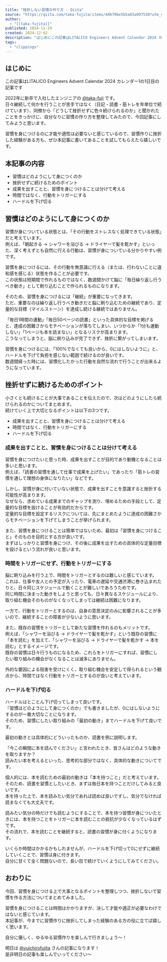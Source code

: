 ```yaml
---
title: "挫折しない習慣の作り方 - Qiita"
source: "https://qiita.com/taka-fujita/items/44670be5b5a63a097530?utm_campaign=popular_items&utm_medium=feed&utm_source=popular_items"
author:
  - "[[taka-fujita]]"
published: 2024-11-29
created: 2024-12-02
description: "はじめにこの記事はLITALICO Engineers Advent Calendar 2024 カレンダー1の1日目の記事です2022年に新卒で入社したエンジニアの @taka-fuji です。日々継続して何かを行うことが苦手ではなく（日記・読書・筋トレを年単位で続けています）、同僚から「どうして挫折せずに色々続けられるのか」と聞かれたことをきっかけに、自分なりに習慣の作り方を整理してみたので、今回記事にしてみようと思います…"
tags:
  - "clippings"
---
```

## はじめに

この記事はLITALICO Engineers Advent Calendar 2024 カレンダー1の1日目の記事です

2022年に新卒で入社したエンジニアの [@taka-fuji](https://qiita.com/taka-fuji "taka-fuji") です。  
日々継続して何かを行うことが苦手ではなく（日記・読書・筋トレを年単位で続けています）、同僚から「どうして挫折せずに色々続けられるのか」と聞かれたことをきっかけに、自分なりに習慣の作り方を整理してみたので、今回記事にしてみようと思います。

習慣を身につけるのに才能や適性は必要ないと感じているので、習慣作りに挫折した経験がある方も、ぜひ本記事に書いてあることを試してもらえたら嬉しいです。

## 本記事の内容

- 習慣はどのようにして身につくのか
- 挫折せずに続けるためのポイント
- 成果を出すことと、習慣を身につけることは分けて考える
- 時間ではなく、行動をトリガーにする
- ハードルを下げ切る

## 習慣はどのようにして身につくのか

習慣が身についている状態とは、「その行動をストレスなく処理できている状態」だと考えています。  
例えば、「朝起きる → シャワーを浴びる → ドライヤーで髪を乾かす」といった、深く考えずとも自然に行える行動は、習慣が身についている分かりやすい例です。

習慣を身につけるには、その行動を無意識に行える（または、行わないことに違和感を感じる）状態を作ることが必要です。  
この状態は短期間で作れるものではなく、数週間かけて脳に「毎日繰り返し行うべき動き」として刷り込むことで作られるものになります。

そのため、習慣を身につけるには「継続」が重要になってきます。  
ただ、重要なのは繰り返し行うべき動きだと脳に刷り込むための継続であり、定量的な目標（マイルストーン）を達成し続ける継続ではありません。

「毎日1時間の運動」「毎日50ページの読書」といった具体的な目標を掲げると、達成の困難さからモチベーションが落ちてしまい、いつからか「1分も運動しない」「1ページも本を読まない」となるリスクが高まります。  
こうなってしまうと、脳に刷り込みが完了できず、挫折に繋がってしまいます。

習慣を身につけるには、「100%でなくても良いから、0にはしないように」と、ハードルを下げて負担を感じない範囲で続けるのが良いです。  
数週間経った時には、習慣化したかった行動を自然な流れで行うことが出来るようになっています。

## 挫折せずに続けるためのポイント

小さくとも続けることが大事であることを伝えたので、次はどのようにしたら続けられるのかについてまとめます。  
続けていく上で大切となるポイントは以下の3つです。

- 成果を出すことと、習慣を身につけることは分けて考える
- 時間ではなく、行動をトリガーにする
- ハードルを下げ切る

### 成果を出すことと、習慣を身につけることは分けて考える

習慣を身につけたいと思った時、成果を出すことが目的であり動機となることは多いと思います。  
例えば、「読書の習慣を通して仕事で成果を上げたい」であったり「筋トレの習慣を通して理想の身体になりたい」などです。

しかし、習慣が身に付いていない状態で、成果を出すことを意識すると挫折する可能性が高まります。  
なぜなら、求めている成果までのギャップを測り、埋めるための手段として、定量的な目標を設けることが有効的だからです。  
定量的な目標を設定するリスクについては、先にまとめたように達成の困難さからモチベーションを下げてしまうことが挙げられます。

また、習慣を身につけることは簡単ではないため、最初は「習慣を身につけること」そのものを目的とする方が良いです。  
まずはしっかりと習慣を身につけ、その後に成果を出すための具体的な定量目標を設けるという流れが良いと思います。

### 時間をトリガーにせず、行動をトリガーにする

脳に刷り込みを行う上で、時間をトリガーとするのは難しいと感じています。  
これは、仕事や友人との予定が入ったり、電車の遅延や交通渋滞に巻き込まれたりと、日々同じスケジュールで動くことが難しいであろうためです。  
同じ時間に決まった動きをしようと思っても、日々異なるスケジュールにより、取り組む機会そのものがなくなってしまっては継続は困難になります。

一方で、行動をトリガーとするのは、自身の意思決定のみに影響されることが多いので、継続することの障害が少ないように思います。

また、既存の習慣をトリガーとして新たな習慣を作れるのもメリットです。  
例えば、「シャワーを浴びる → ドライヤーで髪を乾かす」という既存の習慣に「本を読む」を加えて、「シャワーを浴びる → ドライヤーで髪を乾かす → 本を読む」とするイメージです。  
既存の習慣は日々行うものになるため、これらをトリガーにすれば、習慣にしたい取り組みの機会がなくなることは滅多にありません。

外的な要因による阻害を受けにくく、取り組む機会を安定して得られるという観点から、時間ではなく行動をトリガーとするのが良いと考えています。

### ハードルを下げ切る

ハードルはとことん下げ切ってしまって良いです。  
『習慣はどのようにして身につくのか』でも書きましたが、0にはしないようにするのが一番大切なことになります。  
そのため、習慣にしたい取り組みの「最初の動き」までハードルを下げて良いです。

最初の動きとは具体的にどういったものか、読書を例に説明します。

「今この瞬間に本を読んでください」と言われたとき、皆さんはどのような動きを取りますか？  
読みたい本を考えるといった、思考的な部分ではなく、具体的な動きについてです。

個人的には、本を読むための最初の動きは「本を持つこと」だと考えています。  
そのため、読書を習慣としたいとき、まずは毎日本を持つことだけしてみると良いです。  
本を持った上で、本を読みたい気分であれば読めば良いですし、気分でなければ読まなくても大丈夫です。

読みたい気分の時だけでも読むようにすることで、本を持つ習慣が身についたときには、本を持つことをトリガーに本を読むことの抵抗が少なくなっているはずです。  
その流れで、本を読むことを継続すると、読書の習慣が身に付くようになります。

いくらか時間はかかるかもしれませんが、ハードルを下げ切って0にせずに継続していくことで、習慣は身に付きます。  
自分に甘くて全く問題ないので、長い目で続けていくようにしてみてください。

## おわりに

今回、習慣を身につける上で大事となるポイントを整理しつつ、挫折しないで習慣を作る方法についてまとめてみました。

習慣を身につけることは時間はかかりますが、決して才能や適正が必要なわけではないと感じています。  
本記事が、今までに習慣作りに挫折してしまった経験のある方の役に立てば嬉しく思います。

自分に優しく、ゆるゆる習慣作りを楽しんで行きましょう〜！

明日は [@yuichirofujita](https://qiita.com/yuichirofujita "yuichirofujita") さんの記事になります！  
是非明日の記事も楽しんでいってください〜